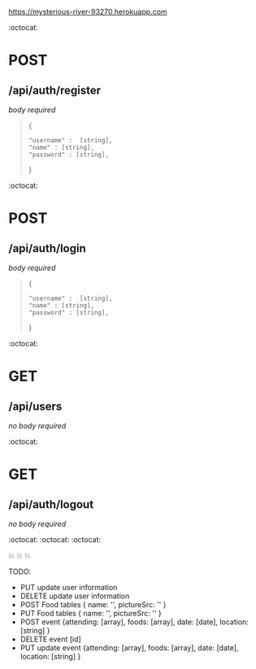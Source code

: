 https://mysterious-river-93270.herokuapp.com

:octocat:

# POST

## /api/auth/register

*body required*

> {
>
>     "username" :  [string],
>     "name" : [string],
>     "password" : [string],
> }

:octocat:

# POST 

## /api/auth/login

*body required*

> {
>
>     "username" :  [string],
>     "name" : [string],
>     "password" : [string],
> }

:octocat:

# GET

## /api/users

*no body required*


:octocat:

# GET 

## /api/auth/logout

*no body required*


:octocat: :octocat: :octocat:

:boom: :boom: :boom:

TODO:
 * PUT update user information
 * DELETE update user information
 * POST Food tables { name: '', pictureSrc: '' }
 * PUT Food tables { name: '', pictureSrc: '' }
 * POST event {attending: [array], foods: [array], date: [date], location: [string] }
 * DELETE event [id]
 * PUT update event {attending: [array], foods: [array], date: [date], location: [string] }